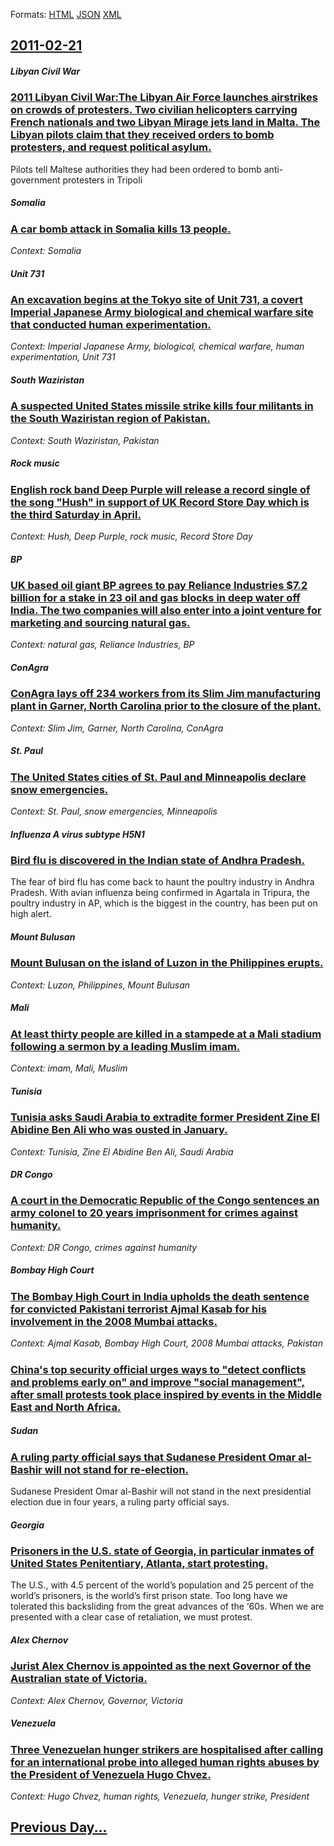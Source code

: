 
Formats: [HTML](2011/02/21/index.html)  [JSON](2011/02/21/index.json)  [XML](2011/02/21/index.xml)  

## [2011-02-21](/news/2011/02/21/index.md)

##### Libyan Civil War
### [2011 Libyan Civil War:The Libyan Air Force launches airstrikes on crowds of protesters. Two civilian helicopters carrying French nationals and two Libyan Mirage jets land in Malta. The Libyan pilots claim that they received orders to bomb protesters, and request political asylum. ](/news/2011/02/21/2011-libyan-civil-war-the-libyan-air-force-launches-airstrikes-on-crowds-of-protesters-two-civilian-helicopters-carrying-french-nationals-a.md)
Pilots tell Maltese authorities they had been ordered to bomb anti-government protesters in Tripoli

##### Somalia
### [A car bomb attack in Somalia kills 13 people. ](/news/2011/02/21/a-car-bomb-attack-in-somalia-kills-13-people.md)
_Context: Somalia_

##### Unit 731
### [An excavation begins at the Tokyo site of Unit 731, a covert Imperial Japanese Army biological and chemical warfare site that conducted human experimentation. ](/news/2011/02/21/an-excavation-begins-at-the-tokyo-site-of-unit-731-a-covert-imperial-japanese-army-biological-and-chemical-warfare-site-that-conducted-huma.md)
_Context: Imperial Japanese Army, biological, chemical warfare, human experimentation, Unit 731_

##### South Waziristan
### [A suspected United States missile strike kills four militants in the South Waziristan region of Pakistan. ](/news/2011/02/21/a-suspected-united-states-missile-strike-kills-four-militants-in-the-south-waziristan-region-of-pakistan.md)
_Context: South Waziristan, Pakistan_

##### Rock music
### [English rock band Deep Purple will release a record single of the song "Hush" in support of UK Record Store Day which is the third Saturday in April. ](/news/2011/02/21/english-rock-band-deep-purple-will-release-a-record-single-of-the-song-hush-in-support-of-uk-record-store-day-which-is-the-third-saturday.md)
_Context: Hush, Deep Purple, rock music, Record Store Day_

##### BP
### [UK based oil giant BP agrees to pay Reliance Industries $7.2 billion for a stake in 23 oil and gas blocks in deep water off India. The two companies will also enter into a joint venture for marketing and sourcing natural gas. ](/news/2011/02/21/uk-based-oil-giant-bp-agrees-to-pay-reliance-industries-7-2-billion-for-a-stake-in-23-oil-and-gas-blocks-in-deep-water-off-india-the-two-c.md)
_Context: natural gas, Reliance Industries, BP_

##### ConAgra
### [ConAgra lays off 234 workers from its Slim Jim manufacturing plant in Garner, North Carolina prior to the closure of the plant. ](/news/2011/02/21/conagra-lays-off-234-workers-from-its-slim-jim-manufacturing-plant-in-garner-north-carolina-prior-to-the-closure-of-the-plant.md)
_Context: Slim Jim, Garner, North Carolina, ConAgra_

##### St. Paul
### [The United States cities of St. Paul and Minneapolis declare snow emergencies. ](/news/2011/02/21/the-united-states-cities-of-st-paul-and-minneapolis-declare-snow-emergencies.md)
_Context: St. Paul, snow emergencies, Minneapolis_

##### Influenza A virus subtype H5N1
### [Bird flu is discovered in the Indian state of Andhra Pradesh. ](/news/2011/02/21/bird-flu-is-discovered-in-the-indian-state-of-andhra-pradesh.md)
The fear of bird flu has come back to haunt the poultry industry in Andhra Pradesh. With avian influenza being confirmed in Agartala in Tripura, the poultry industry in AP, which is the biggest in the country, has been put on high alert. 

##### Mount Bulusan
### [Mount Bulusan on the island of Luzon in the Philippines erupts. ](/news/2011/02/21/mount-bulusan-on-the-island-of-luzon-in-the-philippines-erupts.md)
_Context: Luzon, Philippines, Mount Bulusan_

##### Mali
### [At least thirty people are killed in a stampede at a Mali stadium following a sermon by a leading Muslim imam. ](/news/2011/02/21/at-least-thirty-people-are-killed-in-a-stampede-at-a-mali-stadium-following-a-sermon-by-a-leading-muslim-imam.md)
_Context: imam, Mali, Muslim_

##### Tunisia
### [Tunisia asks Saudi Arabia to extradite former President Zine El Abidine Ben Ali who was ousted in January. ](/news/2011/02/21/tunisia-asks-saudi-arabia-to-extradite-former-president-zine-el-abidine-ben-ali-who-was-ousted-in-january.md)
_Context: Tunisia, Zine El Abidine Ben Ali, Saudi Arabia_

##### DR Congo
### [A court in the Democratic Republic of the Congo sentences an army colonel to 20 years imprisonment for crimes against humanity. ](/news/2011/02/21/a-court-in-the-democratic-republic-of-the-congo-sentences-an-army-colonel-to-20-years-imprisonment-for-crimes-against-humanity.md)
_Context: DR Congo, crimes against humanity_

##### Bombay High Court
### [The Bombay High Court in India upholds the death sentence for convicted Pakistani terrorist Ajmal Kasab for his involvement in the 2008 Mumbai attacks. ](/news/2011/02/21/the-bombay-high-court-in-india-upholds-the-death-sentence-for-convicted-pakistani-terrorist-ajmal-kasab-for-his-involvement-in-the-2008-mumb.md)
_Context: Ajmal Kasab, Bombay High Court, 2008 Mumbai attacks, Pakistan_

##### 
### [China's top security official urges ways to "detect conflicts and problems early on" and improve "social management", after small protests took place inspired by events in the Middle East and North Africa. ](/news/2011/02/21/china-s-top-security-official-urges-ways-to-detect-conflicts-and-problems-early-on-and-improve-social-management-after-small-protests-t.md)
##### Sudan
### [A ruling party official says that Sudanese President Omar al-Bashir will not stand for re-election. ](/news/2011/02/21/a-ruling-party-official-says-that-sudanese-president-omar-al-bashir-will-not-stand-for-re-election.md)
Sudanese President Omar al-Bashir will not stand in the next presidential election due in four years, a ruling party official says.

##### Georgia
### [Prisoners in the U.S. state of Georgia, in particular inmates of United States Penitentiary, Atlanta, start protesting. ](/news/2011/02/21/prisoners-in-the-u-s-state-of-georgia-in-particular-inmates-of-united-states-penitentiary-atlanta-start-protesting.md)
The U.S., with 4.5 percent of the world’s population and 25 percent of the world’s prisoners, is the world’s first prison state. Too long have we tolerated this backsliding from the great advances of the ‘60s. When we are presented with a clear case of retaliation, we must protest.

##### Alex Chernov
### [Jurist Alex Chernov is appointed as the next Governor of the Australian state of Victoria. ](/news/2011/02/21/jurist-alex-chernov-is-appointed-as-the-next-governor-of-the-australian-state-of-victoria.md)
_Context: Alex Chernov, Governor, Victoria_

##### Venezuela
### [Three Venezuelan hunger strikers are hospitalised after calling for an international probe into alleged human rights abuses by the President of Venezuela Hugo Chvez. ](/news/2011/02/21/three-venezuelan-hunger-strikers-are-hospitalised-after-calling-for-an-international-probe-into-alleged-human-rights-abuses-by-the-president.md)
_Context: Hugo Chvez, human rights, Venezuela, hunger strike, President_

## [Previous Day...](/news/2011/02/20/index.md)

